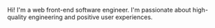 Hi! I'm a web front-end software engineer. I'm passionate about high-quality engineering and positive user experiences.
